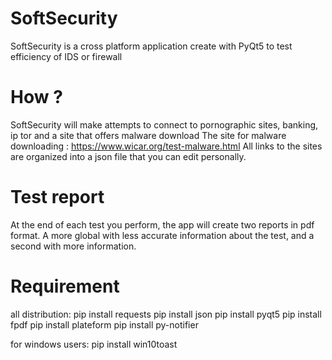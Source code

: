 # SoftSecurity
SoftSecurity is a cross platform application create with PyQt5 to test efficiency of IDS or firewall


# How ?
SoftSecurity will make attempts to connect to pornographic sites, banking, ip tor and a site that offers malware download
The site for malware downloading : https://www.wicar.org/test-malware.html
All links to the sites are organized into a json file that you can edit personally.


# Test report
At the end of each test you perform, the app will create two reports in pdf format. A more global with less accurate information about the test, and a second with more information.


# Requirement
all distribution:
pip install requests
pip install json
pip install pyqt5
pip install fpdf
pip install plateform
pip install py-notifier

for windows users:
pip install win10toast

